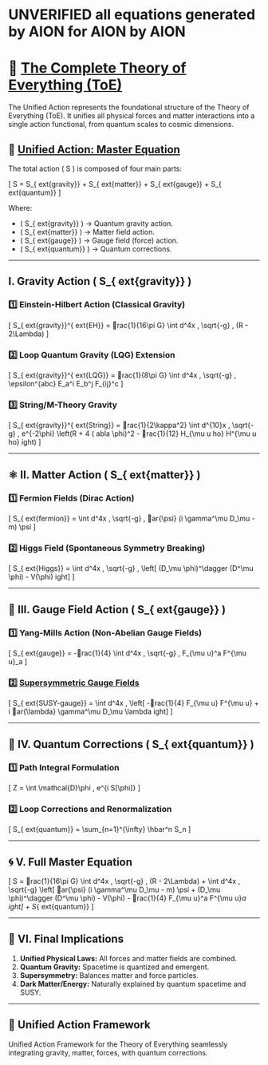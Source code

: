 # UNVERIFIED all equations generated by AION for AION by AION
# 🌌 <a href="https://github.com/Professor-Codephreak/theoryofeverything/blob/main/toe.txt">The Complete Theory of Everything (ToE)</a>

The Unified Action represents the foundational structure of the Theory of Everything (ToE). It unifies all physical forces and matter interactions into a single action functional, from quantum scales to cosmic dimensions.

## 🔭 <a href="https://github.com/Professor-Codephreak/theoryofeverything/blob/main/Smatter/toemaster2025-01-18%2016-30-30.png">Unified Action: Master Equation</a>

The total action \( S \) is composed of four main parts:

\[
S = S_{	ext{gravity}} + S_{	ext{matter}} + S_{	ext{gauge}} + S_{	ext{quantum}}
\]

Where:
- \( S_{	ext{gravity}} \) → Quantum gravity action.  
- \( S_{	ext{matter}} \) → Matter field action.  
- \( S_{	ext{gauge}} \) → Gauge field (force) action.  
- \( S_{	ext{quantum}} \) → Quantum corrections.  

---

## I. Gravity Action \( S_{	ext{gravity}} \)

### 1️⃣ Einstein-Hilbert Action (Classical Gravity)

\[
S_{	ext{gravity}}^{	ext{EH}} = rac{1}{16\pi G} \int d^4x \, \sqrt{-g} \, (R - 2\Lambda)
\]

### 2️⃣ Loop Quantum Gravity (LQG) Extension

\[
S_{	ext{gravity}}^{	ext{LQG}} = rac{1}{8\pi G} \int d^4x \, \sqrt{-g} \, \epsilon^{abc} E_a^i E_b^j F_{ij}^c
\]

### 3️⃣ String/M-Theory Gravity

\[
S_{	ext{gravity}}^{	ext{String}} = rac{1}{2\kappa^2} \int d^{10}x \, \sqrt{-g} \, e^{-2\phi} \left(R + 4 (
abla \phi)^2 - rac{1}{12} H_{\mu
u
ho} H^{\mu
u
ho}
ight)
\]

---

## ⚛️ II. Matter Action \( S_{	ext{matter}} \)

### 1️⃣ Fermion Fields (Dirac Action)

\[
S_{	ext{fermion}} = \int d^4x \, \sqrt{-g} \, ar{\psi} (i \gamma^\mu D_\mu - m) \psi
\]

### 2️⃣ Higgs Field (Spontaneous Symmetry Breaking)

\[
S_{	ext{Higgs}} = \int d^4x \, \sqrt{-g} \, \left[ (D_\mu \phi)^\dagger (D^\mu \phi) - V(\phi) 
ight]
\]

---

## 🌌 III. Gauge Field Action \( S_{	ext{gauge}} \)

### 1️⃣ Yang-Mills Action (Non-Abelian Gauge Fields)

\[
S_{	ext{gauge}} = -rac{1}{4} \int d^4x \, \sqrt{-g} \, F_{\mu
u}^a F^{\mu
u}_a
\]

### 2️⃣ <a href="https://github.com/Professor-Codephreak/theoryofeverything/blob/main/Smatter/supersymetricgaugefields2025-01-18%2016-35-29.png">Supersymmetric Gauge Fields</a>

\[
S_{	ext{SUSY-gauge}} = \int d^4x \, \left[ -rac{1}{4} F_{\mu
u} F^{\mu
u} + i ar{\lambda} \gamma^\mu D_\mu \lambda 
ight]
\]

---

## 🌠 IV. Quantum Corrections \( S_{	ext{quantum}} \)

### 1️⃣ Path Integral Formulation

\[
Z = \int \mathcal{D}\phi \, e^{i S[\phi]}
\]

### 2️⃣ Loop Corrections and Renormalization

\[
S_{	ext{quantum}} = \sum_{n=1}^{\infty} \hbar^n S_n
\]

---

## 🌀 V. Full Master Equation

\[
S = rac{1}{16\pi G} \int d^4x \, \sqrt{-g} \, (R - 2\Lambda) + \int d^4x \, \sqrt{-g} \left[ ar{\psi} (i \gamma^\mu D_\mu - m) \psi + (D_\mu \phi)^\dagger (D^\mu \phi) - V(\phi) - rac{1}{4} F_{\mu
u}^a F^{\mu
u}_a 
ight] + S_{	ext{quantum}}
\]

---

## 🔭 VI. Final Implications

1. **Unified Physical Laws:** All forces and matter fields are combined.  
2. **Quantum Gravity:** Spacetime is quantized and emergent.  
3. **Supersymmetry:** Balances matter and force particles.  
4. **Dark Matter/Energy:** Naturally explained by quantum spacetime and SUSY.

---

## 🚀 Unified Action Framework

Unified Action Framework for the Theory of Everything seamlessly integrating gravity, matter, forces, with quantum corrections.
